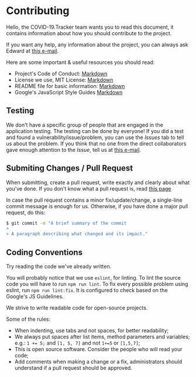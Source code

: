 # Contributing
Hello, the COVID-19.Tracker team wants you to read this document, it contains information about how you should contribute to the project.

If you want any help, any information about the project, you can always ask Edward at [this e-mail](mailto:solarsailor@protonmail.com). 

Here are some important & useful resources you should read: 
- Project's Code of Conduct: [Markdown](https://github.com/pasenidis/covid19-stats/blob/master/CODE_OF_CONDUCT.md)
- License we use, MIT License: [Markdown](https://github.com/pasenidis/covid19-stats/blob/master/LICENSE)
- README file for basic information: [Markdown](https://github.com/pasenidis/covid19-stats/blob/master/README.md)
- Google's JavaScript Style Guides [Markdown](https://google.github.io/styleguide/jsguide.html)

## Testing
We don't have a specific group of people that are engaged in the application testing.
The testing can be done by everyone! If you did a test and found a vulnerability/issue/problem, you can use the *Issues* tab to tell us about the problem.
If you think that no one from the direct collaborators gave enough attention to the *Issue*, tell us at [this e-mail](mailto:solarsailor@protonmail.com).

## Submiting Changes / Pull Request
When submitting, create a pull request, write exactly and clearly about what you've done.
If you don't know what a pull request is, read [this page](https://help.github.com/en/github/collaborating-with-issues-and-pull-requests/about-pull-requests)

In case the pull request contains a minor fix/update/change, a single-line commit message is enough for us.
Otherwise, if you have done a major pull request, do this:
```bash
$ git commit -m "A brief summary of the commit
> 
> A paragraph describing what changed and its impact."
```

## Coding Conventions
Try reading the code we've already written.

You will probably notice that we use `eslint`, for linting.
To lint the source code you will have to run `npm run lint`.
To fix every possible problem using eslint, run `npm run lint:fix`. 
It is configured to check based on the Google's JS Guidelines.

We strive to write readable code for open-source projects.

Some of the rules:
- When indenting, use tabs and not spaces, for better readability;
- We always put spaces after list items, method parameters and variables; e.g.: `1 += 5;` and `[1, 5, 7]` and not `1+=5` or `[1,5,7]`;
- This is open source software. Consider the people who will read your code;
- Add comments when making a change or a fix, administrators should understand if a pull request should be approved.

